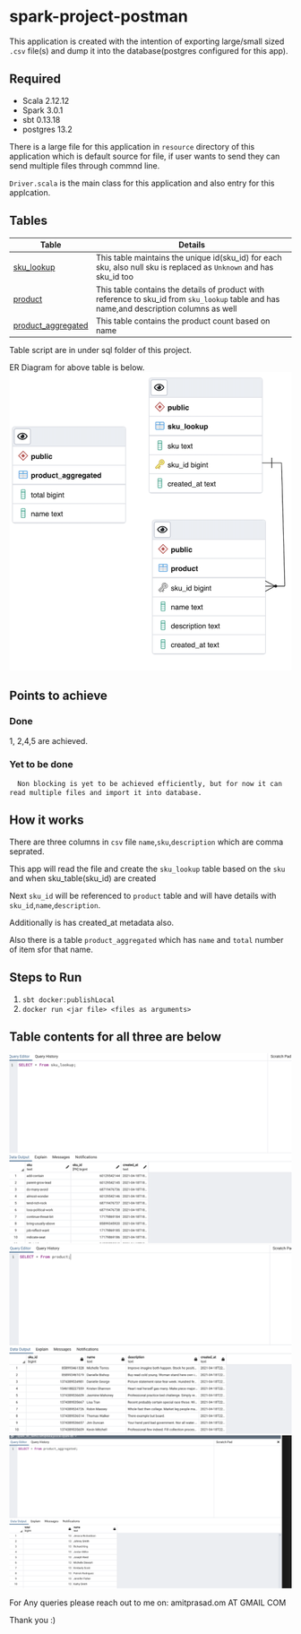 # spark-project-postman
 This application is created with the intention of exporting large/small sized `.csv` file(s) and dump it into the database(postgres configured for this app). 

## Required

  - Scala 2.12.12
  - Spark 3.0.1
  - sbt  0.13.18
  - postgres 13.2
  
There is a large file for this application in `resource` directory of this application which is default source for file, if user wants to send they can send multiple files through commnd line. 

`Driver.scala` is the main class for this application and also entry for this applcation.

## Tables

| Table | Details |
| ------ | ------ |
| [sku_lookup](https://github.com/amitprasad119/spark-project-postman/blob/master/src/main/sql/sku_lookup.sql) | This table maintains the unique id(sku_id) for each sku, also null sku is replaced as `Unknown` and has sku_id too|
| [product](https://github.com/amitprasad119/spark-project-postman/blob/master/src/main/sql/product.sql) | This table contains the details of product with reference to sku_id from  `sku_lookup` table and has name,and description columns as well |
| [product_aggregated](https://github.com/amitprasad119/spark-project-postman/blob/master/src/main/sql/product_aggregated.sql) | This table contains the product count based on name |

Table script are in under sql folder of this project.

ER Diagram for above table is below.
![alt text](https://github.com/amitprasad119/spark-project-postman/blob/master/ER_diagram.png) 

## Points to achieve
   ### Done
  1, 2,4,5 are achieved.
   ### Yet to be done
      Non blocking is yet to be achieved efficiently, but for now it can read multiple files and import it into database.

## How it works 

There are three columns in `csv` file `name`,`sku`,`description` which are comma seprated.

This app will read the file and create the `sku_lookup` table based on the `sku` and when sku_table(sku_id) are created

Next `sku_id` will be referenced to `product` table and will have details with `sku_id`,`name`,`description`.

Additionally is has created_at metadata also.

Also there is a table `product_aggregated` which has `name` and `total` number of item sfor that name.

## Steps to Run 

 1. ```sbt docker:publishLocal  ```
  2. `docker run <jar file> <files as arguments>`

## Table contents for all three are below 
![sku_lookup](https://github.com/amitprasad119/spark-project-postman/blob/master/sku_lookup.png)
![product](https://github.com/amitprasad119/spark-project-postman/blob/master/product_tbl.png) 
![product_aggregated](https://github.com/amitprasad119/spark-project-postman/blob/master/product_aggregated.png) 

For Any queries please reach out to me on: amitprasad.om AT GMAIL COM

Thank you :)   
 

